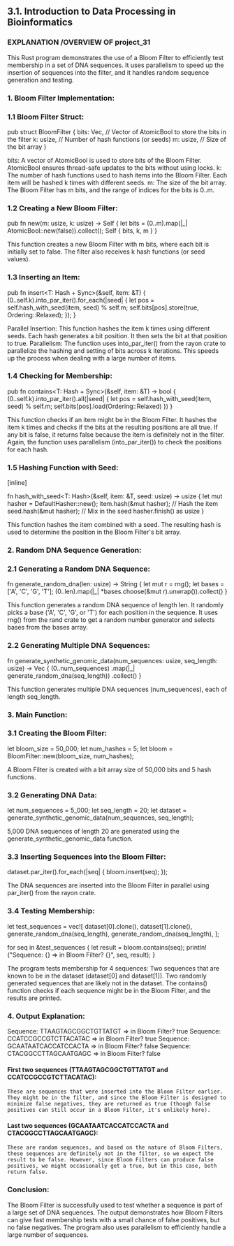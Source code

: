 ## 3.1. Introduction to Data Processing in Bioinformatics

### EXPLANATION /OVERVIEW OF project_31

This Rust program demonstrates the use of a Bloom Filter to efficiently test membership in a set of DNA sequences. It uses parallelism to speed up the insertion of sequences into the filter, and it handles random sequence generation and testing.
### 1. Bloom Filter Implementation:
### 1.1 Bloom Filter Struct:

pub struct BloomFilter { bits: Vec, // Vector of AtomicBool to store the bits in the filter k: usize, // Number of hash functions (or seeds) m: usize, // Size of the bit array }

bits: A vector of AtomicBool is used to store bits of the Bloom Filter. AtomicBool ensures thread-safe updates to the bits without using locks.
k: The number of hash functions used to hash items into the Bloom Filter. Each item will be hashed k times with different seeds.
m: The size of the bit array. The Bloom Filter has m bits, and the range of indices for the bits is 0..m.

### 1.2 Creating a New Bloom Filter:

pub fn new(m: usize, k: usize) -> Self { let bits = (0..m).map(|_| AtomicBool::new(false)).collect(); Self { bits, k, m } }

This function creates a new Bloom Filter with m bits, where each bit is initially set to false.
The filter also receives k hash functions (or seed values).

### 1.3 Inserting an Item:

pub fn insert<T: Hash + Sync>(&self, item: &T) { (0..self.k).into_par_iter().for_each(|seed| { let pos = self.hash_with_seed(item, seed) % self.m; self.bits[pos].store(true, Ordering::Relaxed); }); }

Parallel Insertion: This function hashes the item k times using different seeds. Each hash generates a bit position. It then sets the bit at that position to true.
Parallelism: The function uses into_par_iter() from the rayon crate to parallelize the hashing and setting of bits across k iterations. This speeds up the process when dealing with a large number of items.

### 1.4 Checking for Membership:

pub fn contains<T: Hash + Sync>(&self, item: &T) -> bool { (0..self.k).into_par_iter().all(|seed| { let pos = self.hash_with_seed(item, seed) % self.m; self.bits[pos].load(Ordering::Relaxed) }) }

This function checks if an item might be in the Bloom Filter. It hashes the item k times and checks if the bits at the resulting positions are all true. If any bit is false, it returns false because the item is definitely not in the filter.
Again, the function uses parallelism (into_par_iter()) to check the positions for each hash.

### 1.5 Hashing Function with Seed:
[inline]

fn hash_with_seed<T: Hash>(&self, item: &T, seed: usize) -> usize { let mut hasher = DefaultHasher::new(); item.hash(&mut hasher); // Hash the item seed.hash(&mut hasher); // Mix in the seed hasher.finish() as usize }

This function hashes the item combined with a seed. The resulting hash is used to determine the position in the Bloom Filter's bit array.

### 2. Random DNA Sequence Generation:

### 2.1 Generating a Random DNA Sequence:

fn generate_random_dna(len: usize) -> String { let mut r = rng(); let bases = ['A', 'C', 'G', 'T']; (0..len).map(|_| *bases.choose(&mut r).unwrap()).collect() }

This function generates a random DNA sequence of length len. It randomly picks a base ('A', 'C', 'G', or 'T') for each position in the sequence. It uses rng() from the rand crate to get a random number generator and selects bases from the bases array.

### 2.2 Generating Multiple DNA Sequences:

fn generate_synthetic_genomic_data(num_sequences: usize, seq_length: usize) -> Vec { (0..num_sequences) .map(|_| generate_random_dna(seq_length)) .collect() }

This function generates multiple DNA sequences (num_sequences), each of length seq_length.

### 3. Main Function:
### 3.1 Creating the Bloom Filter:

let bloom_size = 50_000; let num_hashes = 5; let bloom = BloomFilter::new(bloom_size, num_hashes);

A Bloom Filter is created with a bit array size of 50,000 bits and 5 hash functions.

### 3.2 Generating DNA Data:

let num_sequences = 5_000; let seq_length = 20; let dataset = generate_synthetic_genomic_data(num_sequences, seq_length);

5,000 DNA sequences of length 20 are generated using the generate_synthetic_genomic_data function.

### 3.3 Inserting Sequences into the Bloom Filter:

dataset.par_iter().for_each(|seq| { bloom.insert(seq); });

The DNA sequences are inserted into the Bloom Filter in parallel using par_iter() from the rayon crate.

### 3.4 Testing Membership:

let test_sequences = vec![ dataset[0].clone(), dataset[1].clone(), generate_random_dna(seq_length), generate_random_dna(seq_length), ];

for seq in &test_sequences { let result = bloom.contains(seq); println!("Sequence: {} => in Bloom Filter? {}", seq, result); }

The program tests membership for 4 sequences:
    Two sequences that are known to be in the dataset (dataset[0] and dataset[1]).
    Two randomly generated sequences that are likely not in the dataset.
The contains() function checks if each sequence might be in the Bloom Filter, and the results are printed.

### 4. Output Explanation:

Sequence: TTAAGTAGCGGCTGTTATGT => in Bloom Filter? true Sequence: CCATCCGCCGTCTTACATAC => in Bloom Filter? true Sequence: GCAATAATCACCATCCACTA => in Bloom Filter? false Sequence: CTACGGCCTTAGCAATGAGC => in Bloom Filter? false
#### First two sequences (TTAAGTAGCGGCTGTTATGT and CCATCCGCCGTCTTACATAC):

    These are sequences that were inserted into the Bloom Filter earlier. They might be in the filter, and since the Bloom Filter is designed to minimize false negatives, they are returned as true (though false positives can still occur in a Bloom Filter, it's unlikely here).

#### Last two sequences (GCAATAATCACCATCCACTA and CTACGGCCTTAGCAATGAGC):

    These are random sequences, and based on the nature of Bloom Filters, these sequences are definitely not in the filter, so we expect the result to be false. However, since Bloom Filters can produce false positives, we might occasionally get a true, but in this case, both return false.

### Conclusion:
The Bloom Filter is successfully used to test whether a sequence is part of a large set of DNA sequences. The output demonstrates how Bloom Filters can give fast membership tests with a small chance of false positives, but no false negatives. The program also uses parallelism to efficiently handle a large number of sequences.
